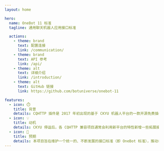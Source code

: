 ```yaml
---
layout: home

hero:
  name: OneBot 11 标准
  tagline: 通用聊天机器人应用接口标准

  actions:
    - theme: brand
      text: 配置连接
      link: /communication/
    - theme: brand
      text: API 参考
      link: /api/
    - theme: alt
      text: 详细介绍
      link: /introduction/
    - theme: alt
      text: GitHub 链接
      link: https://github.com/botuniverse/onebot-11

features:
  - icon: ⏱️
    title: 背景
    details: CQHTTP 插件是 2017 年初出现的基于 CKYU 机器人平台的一款开源免费插件，它使用户能够通过 HTTP 或 WebSocket 来调用 CKYU 的 DLL 接口，从而可以使用其它语言编写 CKYU 插件。
  - icon: 💡
    title: 动机
    details: CKYU 停运后，各 CQHTTP 兼容项目通常会利用新平台的特性新增一些拓展接口。长远来看，这可能导致不同兼容项目最终形成了各自的 「CQHTTP 接口变种」，使用各变种的项目存在潜在的迁移困难。
  - icon: 🎈
    title: 预期
    details: 本项目旨在维护一个统一的、不断发展的接口标准（即 OneBot 标准），推动各 CQHTTP 兼容项目实现长远的兼容。开发者可以在各类机器人平台实现 OneBot 标准，从而使用户可以将基于 OneBot 标准的机器人项目无缝迁移到这些平台。
---
```

